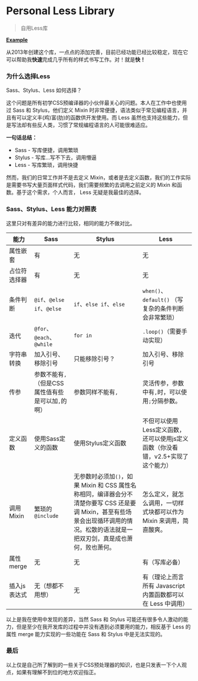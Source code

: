 # Personal Less Library

> 自用Less库

[**Example**](http://htmlpreview.github.io/?https://github.com/baijunjie/less-lib/blob/master/index.html)

从2013年创建这个库，一点点的添加完善，目前已经功能已经比较稳定，现在它可以帮助我**快速**完成几乎所有的样式书写工作。对！就是**快！**

### 为什么选择Less

Sass、Stylus、Less 如何选择？

这个问题是所有初学CSS预编译器的小伙伴最关心的问题。本人在工作中也使用过 Sass 和 Stylus，他们定义 Mixin 时非常便捷，语法类似于常见编程语言，并且有可以定义丰(鸡)富(肋)的函数供开发使用。而 Less 虽然也支持这些能力，但是写法却有些反人类，习惯了常规编程语言的人可能很难适应。

**一句话总结：**

- Sass - 写库便捷，调用繁琐
- Stylus - 写库...写不下去，调用懵逼
- Less - 写库繁琐，调用快捷

然而，我们的日常工作并不是去定义 Mixin，或者是去定义函数，我们的工作实际是需要书写大量页面样式代码，我们需要频繁的去调用之前定义的 Mixin 和函数。基于这个需求，个人而言， Less 无疑是我最佳的选择。

### Sass、Stylus、Less 能力对照表

这里只对有差异的能力进行比较，相同的能力不做对比。

| 能力       | Sass                          | Stylus                                   | Less                                     |
| -------- | ----------------------------- | ---------------------------------------- | ---------------------------------------- |
| 属性嵌套     | 有                             | 无                                        | 无                                        |
| 占位符选择器   | 有                             | 无                                        | 无                                        |
| 条件判断     | `@if`、`@else if`、`@else`      | `if`、`else if`、`else`                    | `when()`、`default()` （写复杂的条件判断会非常繁琐）     |
| 迭代       | `@for`、`@each`、`@while`       | `for in`                                 | `.loop()`（需要手动实现）                        |
| 字符串转换    | 加入引号、移除引号                     | 只能移除引号？                                  | 加入引号、移除引号                                |
| 传参       | 参数不能有`,`（但是CSS属性值有些是可以加`,`的啊） | 参数同样不能有`,`                               | 灵活传参，参数中有`,`时，可以使用`;`分隔参数。               |
| 定义函数     | 使用Sass定义的函数                   | 使用Stylus定义函数                             | 不但可以使用Less定义函数，还可以使用js定义函数（你没看错，v2.5+实现了这个能力） |
| 调用 Mixin | 繁琐的 `@include`                | 无参数时必须加`()`，如果 Mixin 和 CSS 属性名称相同，编译器会分不清楚你要写 CSS 还是要调 Mixin，甚至有些场景会出现循环调用的情况。松散的语法就是一把双刃剑，真是成也萧何，败也萧何。 | 怎么定义，就怎么调用，一切样式块都可以作为 Mixin 来调用，简直酸爽。    |
| 属性 merge | 无                             | 无                                        | 有（写库必备）                                  |
| 插入js表达式  | 无（想都不用想）                      | 无                                        | 有（理论上而言所有 Javascript 内置函数都可以在 Less 中调用）  |

以上是我在使用中发现的差异，当然 Sass 和 Stylus 可能还有很多令人激动的能力，但是至少在我开发库的过程中并没有遇到必须要用的能力，相反基于 Less 的属性 merge 能力实现的一些功能在 Sass 和 Stylus 中是无法实现的。

### 最后

以上仅是自己所了解到的一些关于CSS预处理器的知识，也是只发表一下个人观点，如果有理解不到位的地方欢迎指正。
